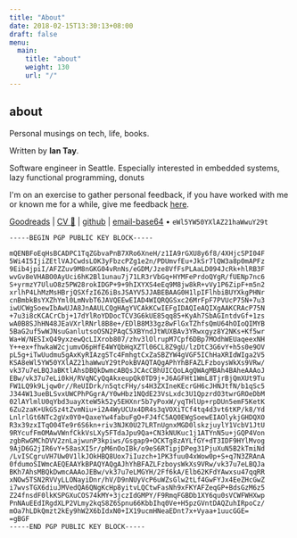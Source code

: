 ```yaml
---
title: "About"
date: 2018-02-15T13:30:13+08:00
draft: false
menu:
  main:
    title: "about"
    weight: 130
    url: "/"
---
```

## about

Personal musings on tech, life, books.

Written by **Ian Tay**.

Software engineer in Seattle. Especially interested in embedded systems, lazy functional programming, donuts

I'm on an exercise to gather personal feedback, if you have worked with me or known me for a while, give me feedback [here](https://airtable.com/shrJI8p0amSdZId0b).

[Goodreads](https://www.goodreads.com/user/show/41100566-ian-tay) | [CV 📜](cv.pdf) | [github](https://github.com/chronologos) | [email-base64](https://play.golang.org/p/kI6deshYi5x) • `eWl5YW50YXlAZ21haWwuY29t`


```
-----BEGIN PGP PUBLIC KEY BLOCK-----

mQENBFoEqHsBCADPC1TqZGbvaPnB7XRo6XneH/z1IA9rGXU8y6f8/4XHjcSPI04F
5Wi4I5IjiZEtlVAJCwdsLOK3yFbzcPZg1e2n/PDUmvfEu+JkSr7lQW3a8p0mAPFz
9Eib4jpiI/AFZZuv9M8nGKG04vRnNs/eGDM/Jze8VfFsPLAaLD094JcRk+hlRB3F
wvGv8eVHABO0AyUci6hK2Bl1unau7j71LR3rVbGq+HYMFePrdoQYgR/fUENp7nc6
S+yrmzY7UluO8z5PW28rokIDGP+9+9hIXYXS4eEq9M8jw8kR+vVy1P6ZipF+m5n2
xrlhP4LhMzMsHBrjQSXfzI6Z6iBsJSAYV5JJABEBAAG0H1lpIFlhbiBUYXkgPHNr
cnBmbkBsYXZhYml0LmNvbT6JAVQEEwEIAD4WIQRQGSxc26MrFpF7PVUcP75N+7u3
iwUCWgSoewIbAwUJA8JnAAULCQgHAgYVCAkKCwIEFgIDAQIeAQIXgAAKCRAcP75N
+7u3i8cKCACrCbj+17dYlRoYDDocTCV3G6kUE85qq85+KyAh7SbAGIntdvGf+1zs
wA0B8SJhHN48JEaVXrlRNrl8B8e+/EDlB8M33gz8wFlGxTZhfsQmU64hOIoQIMYB
5BaG2uf5wWJNsuGanlutsoOSN2PAqC5XBYndJtWUXBAv3YRwxgyz8Y2NKs+Kf5wr
Wa+W/NESIxQ49yxzewQcLIXrob807/zhv3lOlrupM7Cpf6DBp7MOdhWEUaqeexNH
Y++ex+fhwkaW2cjumvO6pHfE4WYQbHqXZTl06CL8Z9gU/lzDtC3G6vY+h5s0e9OV
pL5g+iTwUudmu5gAxKyRIAzgSTc4FmhgtCxZaSBZYW4gVGF5IChHaXRIdWIga2V5
KSA8eWl5YW50YXlAZ21haWwuY29tPokBVAQTAQgAPhYhBFAZLFzboysWkXs9VRw/
vk37u7eLBQJaBKtlAhsDBQkDwmcABQsJCAcCBhUICQoLAgQWAgMBAh4BAheAAAoJ
EBw/vk37u7eLi0kH/RVqNCyQqAkxeupQk0TD9j+J6AGFHt1WmL8TjrBjQmXUt9Tu
FW1LQ9k9Ljqw0r//ReUIDrk/n5qtcFHy/s4H3ZXIneKEcrGH6cJHNJtfN/b1qSc5
J344W13ueBLSvxUWCPhPGgrA/Y0wHbz1NQdE23VsLxdc3U1QpzrdO3twrGROeDbM
02lAYlmlU0qYbd3uayXteW5k52y5EHXnr5b7yPoxW/yqTHlUp+rpDUn5emF5KetK
6Zu2zaK+UkGSz4tZvmNiu+i2A4WyUCUx4DR4s3qVOXiTCf4tq4d3vt6tKP/k8/Yd
LnlrlGt6NTc2gVx0Y0+QaxeYw4fabuFgO+FJ4fC5AQ0EWgSoewEIAOlykjGHDQXO
R3x39zxITqO04Te9r6S6kn+riv3NJK0U27LRTnUgnxMGD0lskzjuylY1VcbV1JtU
9RYcufFmOMAwVWnfCkkVsLXy5FTdaJpu9Qa+CN3kNUKuc1j1ATYnN5u+jGQP4Von
zgbRwGMChDVV2znLajwunP3kpiws/Gsgap9+OCKTg8zAYLfGY+dT3IDF9HYlMvog
9AjD6G2jIR6vY+58asXI5r/pM6nOoIBk/o9eS6RTipjDPeg31PjuXuN5B2kTmiNd
/LvISCgruVH7Uw0V1lkJOkHBQ8Uox7iIuzch+1PK3fuu04xWow0p+S+q7N3ZRAnA
0fdumoSIWmcAEQEAAYkBPAQYAQgAJhYhBFAZLFzboysWkXs9VRw/vk37u7eLBQJa
BKh7AhsMBQkDwmcAAAoJEBw/vk37u7eLMGYH/2Ff6kA/Elb62KFdYAwxsu47qqRR
xNOw5TSN2RVVyLLONayiDnr/hV/D9nNUyVcP6uWZsGlw2tLf4GwFYJx4EeZHcGwZ
i7wvsTGX6diuJMVedQA6QNgKcHp8yitvLQCtwFasNh9xFKYAFZeqGP+BdsGzM6z5
Z24fnsdF0lkKSPGXuCOS74kMY+3jczIdGMPY/F9RmqFGBDb1XY6qu0sVCWFWHXwp
PnNAuEEdIRgdXLP2VLmy2kqS8Z6Spnu66KbbIhq0Ve+H5pzGVntDAQZuhIRpoCz/
mOa7hLDkQmzt2kEy9hW2X6bIdxN0+IX19ucmHNeaEDnt7x+Vyaa+1uucGGE=
=gBGF
-----END PGP PUBLIC KEY BLOCK-----
```
